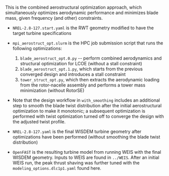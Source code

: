 This is the combined aerostructural optimization approach, which simultaneously optimizes
aerodynamic performance and minimizes blade mass, given frequency (and other) constraints.

* `NREL-2.8-127.start.yaml` is the RWT geometry modified to have the target turbine specifications

* `mpi_aerostruct_opt.slurm` is the HPC job submission script that runs the following optimizations:

  1. `blade_aerostruct_opt.0.py` -- perform combined aerodynamics and structural optimization for
    LCOE (without a stall constraint)
  2. `blade_aerostruct_opt.1.py`, which starts from the previous converged design and introduces a
    stall constraint
  3. `tower_struct_opt.py`, which then extracts the aerodynamic loading from the rotor-nacelle
    assembly and performs a tower mass minimization (without RotorSE)

* Note that the design workflow in `with_smoothing` includes an additional step to smooth the blade
  twist distribution after the initial aerostructural optimization to make it monotonic; a
  subsequent optimization is performed with twist optimization turned off to converge the design
  with the adjusted twist profile.

* `NREL-2.8-127.yaml` is the final WISDEM turbine geometry after optimizations have been performed
  (without smoothing the blade twist distribution)

* `OpenFAST` is the resulting turbine model from running WEIS with the final WISDEM geometry.
  Inputs to WEIS are found in `../WEIS`. After an initial WEIS run, the peak thrust shaving was
  further tuned with the `modeling_options.dlc1p1.yaml` found here.
